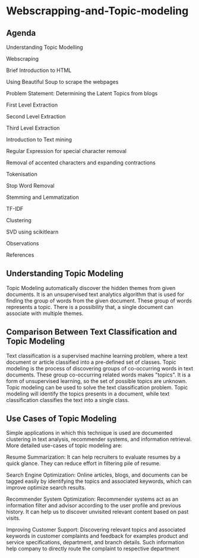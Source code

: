 # Webscrapping-and-Topic-modeling

## Agenda
Understanding Topic Modelling

Webscraping

Brief Introduction to HTML

Using Beautiful Soup to scrape the webpages

Problem Statement: Determining the Latent Topics from blogs

First Level Extraction

Second Level Extraction

Third Level Extraction

Introduction to Text mining

Regular Expression for special character removal

Removal of accented characters and expanding contractions

Tokenisation

Stop Word Removal

Stemming and Lemmatization

TF-IDF

Clustering

SVD using scikitlearn

Observations

References

## Understanding Topic Modeling
Topic Modeling automatically discover the hidden themes from given documents. It is an unsupervised text analytics algorithm that is used for finding the group of words from the given document. These group of words represents a topic. There is a possibility that, a single document can associate with multiple themes.

## Comparison Between Text Classification and Topic Modeling
Text classification is a supervised machine learning problem, where a text document or article classified into a pre-defined set of classes. Topic modeling is the process of discovering groups of co-occurring words in text documents. These group co-occurring related words makes "topics". It is a form of unsupervised learning, so the set of possible topics are unknown. Topic modeling can be used to solve the text classification problem. Topic modeling will identify the topics presents in a document, while text classification classifies the text into a single class.

## Use Cases of Topic Modeling
Simple applications in which this technique is used are documented clustering in text analysis, recommender systems, and information retrieval. More detailed use-cases of topic modeling are:

Resume Summarization: It can help recruiters to evaluate resumes by a quick glance. They can reduce effort in filtering pile of resume.


Search Engine Optimization: Online articles, blogs, and documents can be tagged easily by identifying the topics and associated keywords, which can improve optimize search results.


Recommender System Optimization: Recommender systems act as an information filter and advisor according to the user profile and previous history. It can help us to discover unvisited relevant content based on past visits.


Improving Customer Support: Discovering relevant topics and associated keywords in customer complaints and feedback for examples product and service specifications, department, and branch details. Such information help company to directly route the complaint to respective department
